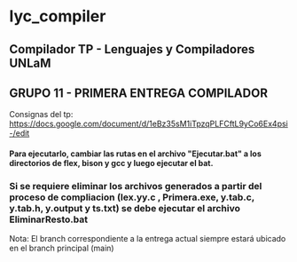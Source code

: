 # lyc_compiler

## Compilador TP - Lenguajes y Compiladores UNLaM

## GRUPO 11 - PRIMERA ENTREGA COMPILADOR

Consignas del tp: https://docs.google.com/document/d/1eBz35sM1iTpzqPLFCftL9yCo6Ex4psi-/edit


#### Para ejecutarlo, cambiar las rutas en el archivo "Ejecutar.bat" a los directorios de flex, bison y gcc y luego ejecutar el bat.

### Si se requiere eliminar los archivos generados a partir del proceso de compliacion (lex.yy.c , Primera.exe, y.tab.c, y.tab.h, y.output y ts.txt) se debe ejecutar el archivo EliminarResto.bat


Nota: El branch correspondiente a la entrega actual siempre estará ubicado en el branch principal (main)
